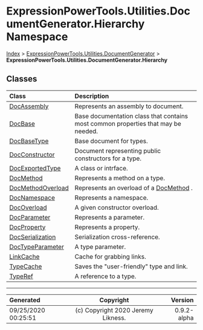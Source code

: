 ﻿# ExpressionPowerTools.Utilities.DocumentGenerator.Hierarchy Namespace

[Index](../index.md) > [ExpressionPowerTools.Utilities.DocumentGenerator](ExpressionPowerTools.Utilities.DocumentGenerator.a.md) > **ExpressionPowerTools.Utilities.DocumentGenerator.Hierarchy**

## Classes

| Class | Description |
| :-- | :-- |
| [DocAssembly](ExpressionPowerTools.Utilities.DocumentGenerator.Hierarchy.DocAssembly.cs.md) | Represents an assembly to document. |
| [DocBase](ExpressionPowerTools.Utilities.DocumentGenerator.Hierarchy.DocBase.cs.md) | Base documentation class that contains most common properties that may be needed. |
| [DocBaseType](ExpressionPowerTools.Utilities.DocumentGenerator.Hierarchy.DocBaseType.cs.md) | Base document for types. |
| [DocConstructor](ExpressionPowerTools.Utilities.DocumentGenerator.Hierarchy.DocConstructor.cs.md) | Document representing public constructors for a type. |
| [DocExportedType](ExpressionPowerTools.Utilities.DocumentGenerator.Hierarchy.DocExportedType.cs.md) | A class or intrface. |
| [DocMethod](ExpressionPowerTools.Utilities.DocumentGenerator.Hierarchy.DocMethod.cs.md) | Represents a method on a type. |
| [DocMethodOverload](ExpressionPowerTools.Utilities.DocumentGenerator.Hierarchy.DocMethodOverload.cs.md) | Represents an overload of a [DocMethod](ExpressionPowerTools.Utilities.DocumentGenerator.Hierarchy.DocMethod.cs.md) . |
| [DocNamespace](ExpressionPowerTools.Utilities.DocumentGenerator.Hierarchy.DocNamespace.cs.md) | Represents a namespace. |
| [DocOverload](ExpressionPowerTools.Utilities.DocumentGenerator.Hierarchy.DocOverload.cs.md) | A given constructor overload. |
| [DocParameter](ExpressionPowerTools.Utilities.DocumentGenerator.Hierarchy.DocParameter.cs.md) | Represents a parameter. |
| [DocProperty](ExpressionPowerTools.Utilities.DocumentGenerator.Hierarchy.DocProperty.cs.md) | Represents a property. |
| [DocSerialization](ExpressionPowerTools.Utilities.DocumentGenerator.Hierarchy.DocSerialization.cs.md) | Serialization cross-reference. |
| [DocTypeParameter](ExpressionPowerTools.Utilities.DocumentGenerator.Hierarchy.DocTypeParameter.cs.md) | A type parameter. |
| [LinkCache](ExpressionPowerTools.Utilities.DocumentGenerator.Hierarchy.LinkCache.cs.md) | Cache for grabbing links. |
| [TypeCache](ExpressionPowerTools.Utilities.DocumentGenerator.Hierarchy.TypeCache.cs.md) | Saves the "user-friendly" type and link. |
| [TypeRef](ExpressionPowerTools.Utilities.DocumentGenerator.Hierarchy.TypeRef.cs.md) | A reference to a type. |


---

| Generated | Copyright | Version |
| :-- | :-: | --: |
| 09/25/2020 00:25:51 | (c) Copyright 2020 Jeremy Likness. | 0.9.2-alpha |
